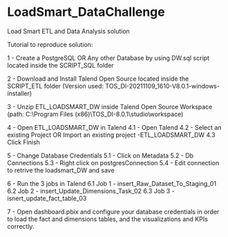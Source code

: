 # LoadSmart_DataChallenge
Load Smart ETL and Data Analysis solution

Tutorial to reproduce solution:

1 -  Create a PostgreSQL OR Any other Database by using DW.sql script located inside the SCRIPT_SQL folder

2 - Download and Install Talend Open Source located inside the SCRIPT_ETL folder (Version used: TOS_DI-20211109_1610-V8.0.1-windows-installer)

3 - Unzip ETL_LOADSMART_DW inside Talend Open Source Workspace (path:
C:\Program Files (x86)\TOS_DI-8.0.1\studio\workspace)

4 - Open ETL_LOADSMART_DW in Talend
 4.1 - Open Talend
 4.2 - Select an existing Project OR Import an existing project -ETL_LOADSMART_DW
 4.3 Click Finish

5 - Change Database Credentials 
 5.1 - Click on Metadata
 5.2 - Db Connections
 5.3 - Right click on postgresConnection
 5.4 - Edit connection to retrive the loadsmart_DW and save

6 - Run the 3 jobs in Talend 
 6.1 Job 1  - insert_Raw_Dataset_To_Staging_01
 6.2 Job 2  - insert_Update_Dimensions_Task_02
 6.3 Job 3  - isnert_update_fact_table_03

7 - Open dashboard.pbix and configure your database credentials in order
to load the fact and dimensions tables, and the visualizations and KPIs correctly.
